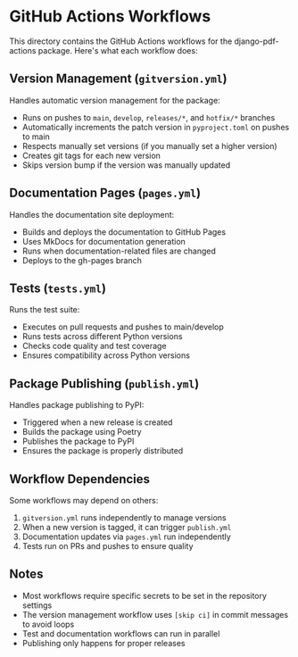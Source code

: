 # GitHub Actions Workflows

This directory contains the GitHub Actions workflows for the django-pdf-actions package. Here's what each workflow does:

## Version Management (`gitversion.yml`)
Handles automatic version management for the package:
- Runs on pushes to `main`, `develop`, `releases/*`, and `hotfix/*` branches
- Automatically increments the patch version in `pyproject.toml` on pushes to main
- Respects manually set versions (if you manually set a higher version)
- Creates git tags for each new version
- Skips version bump if the version was manually updated

## Documentation Pages (`pages.yml`)
Handles the documentation site deployment:
- Builds and deploys the documentation to GitHub Pages
- Uses MkDocs for documentation generation
- Runs when documentation-related files are changed
- Deploys to the gh-pages branch

## Tests (`tests.yml`)
Runs the test suite:
- Executes on pull requests and pushes to main/develop
- Runs tests across different Python versions
- Checks code quality and test coverage
- Ensures compatibility across Python versions

## Package Publishing (`publish.yml`)
Handles package publishing to PyPI:
- Triggered when a new release is created
- Builds the package using Poetry
- Publishes the package to PyPI
- Ensures the package is properly distributed

## Workflow Dependencies
Some workflows may depend on others:
1. `gitversion.yml` runs independently to manage versions
2. When a new version is tagged, it can trigger `publish.yml`
3. Documentation updates via `pages.yml` run independently
4. Tests run on PRs and pushes to ensure quality

## Notes
- Most workflows require specific secrets to be set in the repository settings
- The version management workflow uses `[skip ci]` in commit messages to avoid loops
- Test and documentation workflows can run in parallel
- Publishing only happens for proper releases 